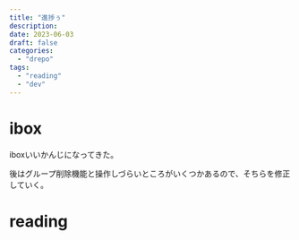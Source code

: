 ```yaml
---
title: "進捗ぅ"
description:
date: 2023-06-03
draft: false
categories:
  - "drepo"
tags:
  - "reading"
  - "dev"
---
```


# ibox

iboxいいかんじになってきた。

後はグループ削除機能と操作しづらいところがいくつかあるので、そちらを修正していく。

# reading
